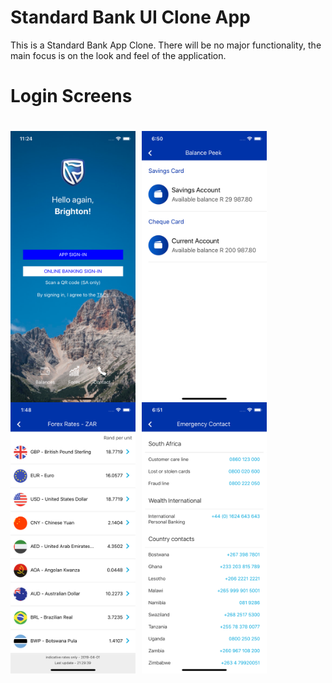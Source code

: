 # Standard Bank UI Clone App
<p>
    This is a Standard Bank App Clone. There will be no major functionality, the main focus is on the look and feel of the application.
</p>
<h1> Login Screens <h1>
<div style="display:in-line">
    <img src="./src/assets/images/screenshots/login.png"
     alt="Markdown Monster icon"
     style="float: left; margin-right: 10px;" width="200" />
     <img src="./src/assets/images/screenshots/balances.png"
     alt="Markdown Monster icon"
     style="float: left; margin-right: 10px;" width="200" />
     <img src="./src/assets/images/screenshots/forex.png"
     alt="Markdown Monster icon"
     style="float: left; margin-right: 10px;" width="200" />
     <img src="./src/assets/images/screenshots/contacts.png"
     alt="Markdown Monster icon"
     style="float: left; margin-right: 10px;" width="200" />
</div>


